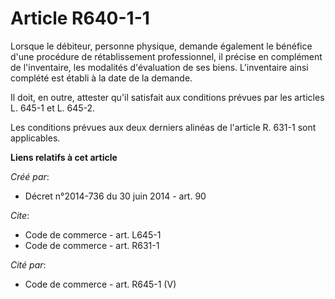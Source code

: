 # Article R640-1-1

Lorsque le débiteur, personne physique, demande également le bénéfice d'une procédure de rétablissement professionnel, il
précise en complément de l'inventaire, les modalités d'évaluation de ses biens. L'inventaire ainsi complété est établi à la
date de la demande. 

Il doit, en outre, attester qu'il satisfait aux conditions prévues par les articles L. 645-1 et L. 645-2. 

Les conditions prévues aux deux derniers alinéas de l'article R. 631-1 sont applicables.

**Liens relatifs à cet article**

_Créé par_:

  - Décret n°2014-736 du 30 juin 2014 - art. 90

_Cite_:

  - Code de commerce - art. L645-1
  - Code de commerce - art. R631-1

_Cité par_:

  - Code de commerce - art. R645-1 (V)
